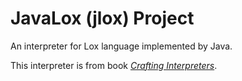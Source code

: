 # JavaLox (jlox) Project

An interpreter for Lox language implemented by Java.

This interpreter is from book [*Crafting Interpreters*](https://zaslee.github.io/craftinginterpreters/index.html).
